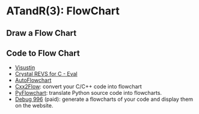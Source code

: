 # ATandR(3): FlowChart

## Draw a Flow Chart



## Code to Flow Chart 

- [Visustin](https://blog.csdn.net/qq_29183811/article/details/106170648)
- [Crystal REVS for C - Eval](https://blog.csdn.net/qq_29183811/article/details/106170648)
- [AutoFlowchart](https://blog.csdn.net/m0_73770225/article/details/127944452)
- [Cxx2Flow](https://github.com/Enter-tainer/cxx2flow): convert your C/C++ code into flowchart
- [PyFlowchart](https://github.com/cdfmlr/pyflowchart): translate Python source code into flowcharts.
- [Debug 996](https://debug996.com/draw/draw.html) (paid): generate a flowcharts of your code and display them on the website.
